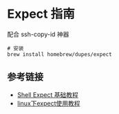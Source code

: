 # Expect 指南

配合 ssh-copy-id 神器

```
# 安装
brew install homebrew/dupes/expect
```


## 参考链接

+ [Shell Expect 基础教程](http://geekhades.blogspot.com/2015/12/shell-expect.html)
+ [linux下expect使用教程](http://www.cnblogs.com/arlenhou/p/learn_expect.html)

